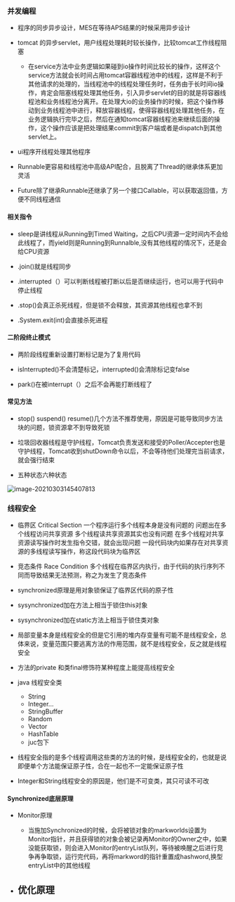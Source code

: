 ### 并发编程

- 程序的同步异步设计，MES在等待APS结果的时候采用异步设计

- tomcat 的异步servlet，用户线程处理耗时较长操作，比较tomcat工作线程阻塞
  - 在service方法中业务逻辑如果碰到io操作时间比较长的操作，这样这个service方法就会长时间占用tomcat容器线程池中的线程，这样是不利于其他请求的处理的，当线程池中的线程处理任务时，任务由于长时间io操作，肯定会阻塞线程处理其他任务，引入异步servlet的目的就是将容器线程池和业务线程池分离开。在处理大io的业务操作的时候，把这个操作移动到业务线程池中进行，释放容器线程，使得容器线程处理其他任务，在业务逻辑执行完毕之后，然后在通知tomcat容器线程池来继续后面的操作，这个操作应该是把处理结果commit到客户端或者是dispatch到其他servlet上。
- ui程序开线程处理其他程序

- Runnable更容易和线程池中高级API配合，且脱离了Thread的继承体系更加灵活

- Future除了继承Runnable还继承了另一个接口Callable，可以获取返回值，方便不同线程通信

#### 相关指令

- sleep是讲线程从Running到Timed Waiting，之后CPU资源一定时间内不会给此线程了，而yield则是Running到Runnalble,没有其他线程的情况下，还是会给CPU资源

- .join()就是线程同步
- .interrupted（）可以判断线程被打断以后是否继续运行，也可以用于代码中停止线程

- .stop()会真正杀死线程，但是锁不会释放，其资源其他线程也拿不到
- .System.exit(int)会直接杀死进程

#### 二阶段终止模式

- 两阶段线程重新设置打断标记是为了复用代码

- isInterrupted()不会清楚标记，interrupted()会清除标记变false

- park()在被interrupt（）之后不会再能打断线程了

#### 常见方法

- stop() suspend() resume()几个方法不推荐使用，原因是可能导致同步方法块的问题，锁资源拿不到导致死锁
- 垃圾回收器线程是守护线程，Tomcat负责发送和接受的Poller/Accepter也是守护线程，Tomcat收到shutDown命令以后，不会等待他们处理完当前请求，就会强行结束

- 五种状态六种状态

![image-20210303145407813](C:\Users\liuzhiji\AppData\Roaming\Typora\typora-user-images\image-20210303145407813.png)

### 线程安全

- 临界区 Critical Section
  一个程序运行多个线程本身是没有问题的
  问题出在多个线程访问共享资源
  多个线程读共享资源其实也没有问题
  在多个线程对共享资源读写操作时发生指令交错，就会出现问题
  一段代码块内如果存在对共享资源的多线程读写操作，称这段代码块为临界区

- 竞态条件 Race Condition
  多个线程在临界区内执行，由于代码的执行序列不同而导致结果无法预测，称之为发生了竞态条件

- synchronized原理是用对象锁保证了临界区代码的原子性

- sysynchronized加在方法上相当于锁住this对象

- sysynchronized加在static方法上相当于锁住类对象

- 局部变量本身是线程安全的但是它引用的堆内存变量有可能不是线程安全，总体来说，变量范围只要逃离方法的作用范围，就不是线程安全，反之就是线程安全

- 方法的private 和类final修饰符某种程度上能提高线程安全 

- java 线程安全类
  - String
  - Integer...
  - StringBuffer
  - Random
  - Vector
  - HashTable
  - juc包下

- 线程安全指的是多个线程调用这些类的方法的时候，是线程安全的，也就是说即便单个方法能保证原子性，合在一起也不一定能保证原子性

- Integer和String线程安全的原因是，他们是不可变类，其只可读不可改

#### Synchronized底层原理

- Monitor原理
  - 当施加Synchronized的时候，会将被锁对象的markworlds设置为Monitor指针，并且获得锁的对象会被记录再Monitor的Owner之中，如果没能获取锁，则会进入Monitor的entryList队列，等待被唤醒之后进行竞争再争取锁，运行完代码，再将markword的指针重置成hashword,换型entryList中的其他线程

- 优化原理
  - 
